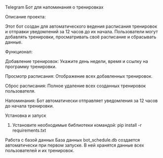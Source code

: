 Telegram Бот для напоминания о тренировках

Описание проекта:

Этот бот создан для автоматического ведения расписания тренировок и отправки уведомлений за 12 часов до их начала. Пользователи могут добавлять тренировки, просматривать своё расписание и сбрасывать данные.

Функционал:

Добавление тренировок:
Укажите день недели, время и ссылку на программу тренировки.

Просмотр расписания:
Отображение всех добавленных тренировок.

Сброс расписания:
Полное удаление всех созданных тренировок пользователя.

Напоминания:
Бот автоматически отправляет уведомления за 12 часов до начала тренировки.

Установка и запуск
1. Установите необходимые библиотеки командой: pip install -r requirements.txt

Работа с базой данных
База данных bot_schedule.db создается автоматически при первом запуске. В ней хранятся данные всех пользователей и их тренировок.
